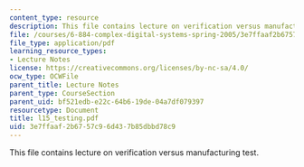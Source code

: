 ```yaml
---
content_type: resource
description: This file contains lecture on verification versus manufacturing test.
file: /courses/6-884-complex-digital-systems-spring-2005/3e7ffaaf2b6757c96d437b85dbbd78c9_l15_testing.pdf
file_type: application/pdf
learning_resource_types:
- Lecture Notes
license: https://creativecommons.org/licenses/by-nc-sa/4.0/
ocw_type: OCWFile
parent_title: Lecture Notes
parent_type: CourseSection
parent_uid: bf521edb-e22c-64b6-19de-04a7df079397
resourcetype: Document
title: l15_testing.pdf
uid: 3e7ffaaf-2b67-57c9-6d43-7b85dbbd78c9
---
```

This file contains lecture on verification versus manufacturing test.
